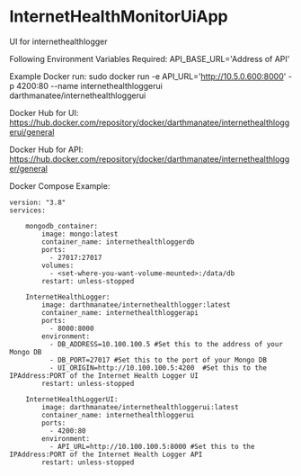# InternetHealthMonitorUiApp
UI for internethealthlogger

Following Environment Variables Required:
API_BASE_URL='Address of API'

Example Docker run:
sudo docker run -e API_URL='http://10.5.0.600:8000' -p 4200:80 --name internethealthloggerui darthmanatee/internethealthloggerui

Docker Hub for UI:
https://hub.docker.com/repository/docker/darthmanatee/internethealthloggerui/general

Docker Hub for API:
https://hub.docker.com/repository/docker/darthmanatee/internethealthlogger/general

Docker Compose Example:
```
version: "3.8"
services:

    mongodb_container:
        image: mongo:latest
        container_name: internethealthloggerdb
        ports:
          - 27017:27017
        volumes:
          - <set-where-you-want-volume-mounted>:/data/db
        restart: unless-stopped
    
    InternetHealthLogger:
        image: darthmanatee/internethealthlogger:latest
        container_name: internethealthloggerapi
        ports:
          - 8000:8000
        environment: 
          - DB_ADDRESS=10.100.100.5 #Set this to the address of your Mongo DB
          - DB_PORT=27017 #Set this to the port of your Mongo DB
          - UI_ORIGIN=http://10.100.100.5:4200  #Set this to the IPAddress:PORT of the Internet Health Logger UI
        restart: unless-stopped

    InternetHealthLoggerUI:
        image: darthmanatee/internethealthloggerui:latest
        container_name: internethealthloggerui
        ports:
          - 4200:80
        environment:
          - API_URL=http://10.100.100.5:8000 #Set this to the IPAddress:PORT of the Internet Health Logger API
        restart: unless-stopped
```